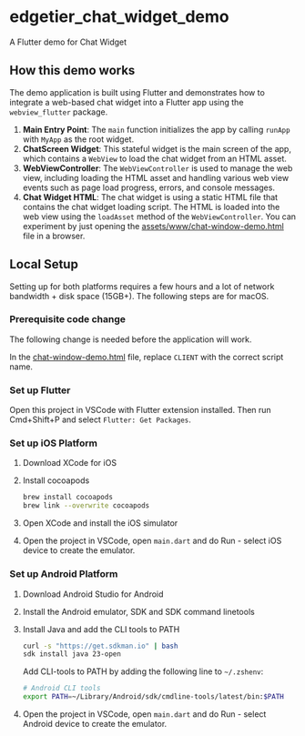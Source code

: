 # edgetier_chat_widget_demo

A Flutter demo for Chat Widget

## How this demo works

The demo application is built using Flutter and demonstrates how to integrate a web-based chat widget into a Flutter app using the `webview_flutter` package.

1. **Main Entry Point**: The `main` function initializes the app by calling `runApp` with `MyApp` as the root widget.
2. **ChatScreen Widget**: This stateful widget is the main screen of the app, which contains a `WebView` to load the chat widget from an HTML asset.
3. **WebViewController**: The `WebViewController` is used to manage the web view, including loading the HTML asset and handling various web view events such as page load progress, errors, and console messages.
4. **Chat Widget HTML**: The chat widget is using a static HTML file that contains the chat widget loading script. The HTML is loaded into the web view using the `loadAsset` method of the `WebViewController`. You can experiment by just opening the [assets/www/chat-window-demo.html](assets/www/chat-window-demo.html) file in a browser.

## Local Setup

Setting up for both platforms requires a few hours and a lot of network bandwidth + disk space (15GB+).
The following steps are for macOS.

### Prerequisite code change
The following change is needed before the application will work.

In the [chat-window-demo.html](https://github.com/EdgeTier/Flutter-ChatWidget/blob/main/edgetier_chat_widget_demo/assets/www/chat-window-demo.html#L27) file, replace `CLIENT` with the correct script name.

### Set up Flutter

Open this project in VSCode with Flutter extension installed. Then run Cmd+Shift+P and select `Flutter: Get Packages`.

### Set up iOS Platform

1. Download XCode for iOS
2. Install cocoapods

    ```bash
    brew install cocoapods
    brew link --overwrite cocoapods
    ```

3. Open XCode and install the iOS simulator
4. Open the project in VSCode, open `main.dart` and do Run - select iOS device to create the emulator.

### Set up Android Platform

1. Download Android Studio for Android
2. Install the Android emulator, SDK and SDK command linetools
3. Install Java and add the CLI tools to PATH

    ```bash
    curl -s "https://get.sdkman.io" | bash
    sdk install java 23-open
    ```

    Add CLI-tools to PATH by adding the following line to `~/.zshenv`:

    ```bash
    # Android CLI tools
    export PATH=~/Library/Android/sdk/cmdline-tools/latest/bin:$PATH
    ```

4. Open the project in VSCode, open `main.dart` and do Run - select Android device to create the emulator.
